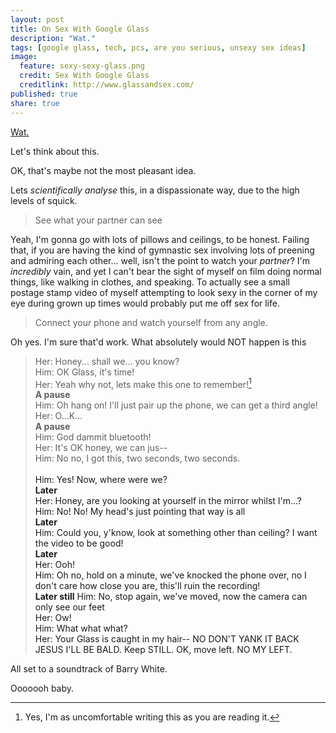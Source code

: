 ```yaml
---
layout: post
title: On Sex With Google Glass
description: "Wat."
tags: [google glass, tech, pcs, are you serious, unsexy sex ideas]
image:
  feature: sexy-sexy-glass.png
  credit: Sex With Google Glass
  creditlink: http://www.glassandsex.com/
published: true
share: true
---
```


[Wat.](http://www.glassandsex.com/)

Let's think about this.

OK, that's maybe not the most pleasant idea.

Lets _scientifically analyse_ this, in a dispassionate way, due to the high levels of squick.

> See what your partner can see

Yeah, I'm gonna go with lots of pillows and ceilings, to be honest. Failing that, if you are having the kind of gymnastic sex involving lots of preening and admiring each other... well, isn't the point to watch your _partner_? I'm _incredibly_ vain, and yet I can't bear the sight of myself on film doing normal things, like walking in clothes, and speaking. To actually see a small postage stamp video of myself attempting to look sexy in the corner of my eye during grown up times would probably put me off sex for life.

> Connect your phone and watch yourself from any angle.

Oh yes. I'm sure that'd work. What absolutely would NOT happen is this

> Her: Honey... shall we... you know?  
> Him: OK Glass, it's time!  
> Her: Yeah why not, lets make this one to remember![^1]  
> __A pause__  
> Him: Oh hang on! I'll just pair up the phone, we can get a third angle!  
> Her: O...K...  
> __A pause__  
> Him: God dammit bluetooth!  
> Her: It's OK honey, we can jus--  
> Him: No no, I got this, two seconds, two seconds.  
> <A longer pause>  
> Him: Yes! Now, where were we?  
> __Later__  
> Her: Honey, are you looking at yourself in the mirror whilst I'm...?  
> Him: No! No! My head's just pointing that way is all  
> __Later__  
> Him: Could you, y'know, look at something other than ceiling? I want the video to be good!  
> __Later__  
> Her: Ooh!  
> Him: Oh no, hold on a minute, we've knocked the phone over, no I don't care how close you are, this'll ruin the recording!  
> __Later still__
> Him: No, stop again, we've moved, now the camera can only see our feet  
> Her: Ow!  
> Him: What what what?  
> Her: Your Glass is caught in my hair-- NO DON'T YANK IT BACK JESUS I'LL BE BALD. Keep STILL. OK, move left. NO MY LEFT.  

All set to a soundtrack of Barry White.

Ooooooh baby.

[^1]: Yes, I'm as uncomfortable writing this as you are reading it.